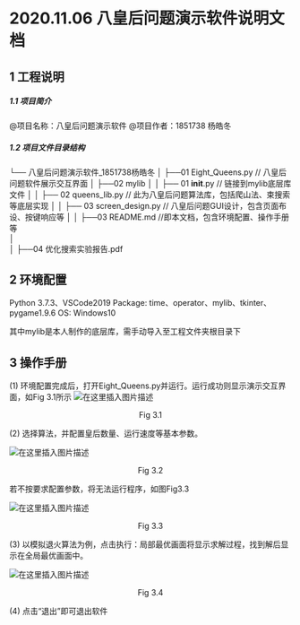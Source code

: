 # 2020.11.06 八皇后问题演示软件说明文档

## 1 工程说明

##### 1.1 项目简介

@项目名称：八皇后问题演示软件
@项目作者：1851738 杨皓冬	

##### 1.2 项目文件目录结构

└── 八皇后问题演示软件_1851738杨皓冬
 │    ├──01 Eight_Queens.py  	   	   // 八皇后问题软件展示交互界面
 │    ├──02 mylib
 │    │   ├── 01 __init__.py     			  		// 链接到mylib底层库文件
 │    │   ├── 02 queens_lib.py	  		// 此为八皇后问题算法库，包括爬山法、束搜索等底层实现 
 │    │   ├── 03 screen_design.py		// 八皇后问题GUI设计，包含页面布设、按键响应等
 │
 │   ├──03 README.md	 				  //即本文档，包含环境配置、操作手册等	
 │		
 │   ├──04 优化搜索实验报告.pdf



## 2 环境配置

Python 3.7.3、VSCode2019
Package:  time、operator、mylib、tkinter、pygame1.9.6
OS: Windows10

其中mylib是本人制作的底层库，需手动导入至工程文件夹根目录下



## 3 操作手册

(1) 环境配置完成后，打开Eight_Queens.py并运行。运行成功则显示演示交互界面，如Fig 3.1所示
![在这里插入图片描述](https://img-blog.csdnimg.cn/20201106163030897.png#pic_center)

<center>Fig 3.1</center>

(2) 选择算法，并配置皇后数量、运行速度等基本参数。

![在这里插入图片描述](https://img-blog.csdnimg.cn/20201106163138121.png#pic_center)

<center>Fig 3.2</center>

若不按要求配置参数，将无法运行程序，如图Fig3.3

![在这里插入图片描述](https://img-blog.csdnimg.cn/2020110616332622.png#pic_center)

<center>Fig 3.3</center>

(3) 以模拟退火算法为例，点击执行：局部最优画面将显示求解过程，找到解后显示在全局最优画面中。

![在这里插入图片描述](https://img-blog.csdnimg.cn/20201106163355621.png#pic_center)

<center>Fig 3.4</center>


(4) 点击“退出”即可退出软件



